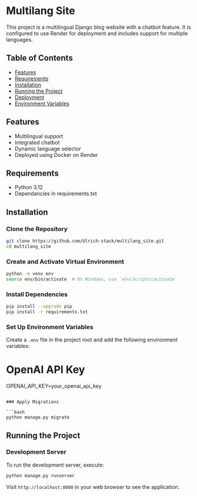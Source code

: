 
# Multilang Site

This project is a multilingual Django blog website with a chatbot feature. It is configured to use Render for deployment and includes support for multiple languages.

## Table of Contents

- [Features](#features)
- [Requirements](#requirements)
- [Installation](#installation)
- [Running the Project](#running-the-project)
- [Deployment](#deployment)
- [Environment Variables](#environment-variables)

## Features

- Multilingual support
- Integrated chatbot
- Dynamic language selector
- Deployed using Docker on Render

## Requirements

- Python 3.12
- Dependancies in requirements.txt

## Installation

### Clone the Repository

```bash
git clone https://github.com/Ulrich-stack/multilang_site.git
cd multilang_site
```

### Create and Activate Virtual Environment

```bash
python -m venv env
source env/bin/activate  # On Windows, use `env\Scripts\activate`
```

### Install Dependencies

```bash
pip install --upgrade pip
pip install -r requirements.txt
```

### Set Up Environment Variables

Create a `.env` file in the project root and add the following environment variables:


# OpenAI API Key
OPENAI_API_KEY=your_openai_api_key
```

### Apply Migrations

```bash
python manage.py migrate
```


## Running the Project

### Development Server

To run the development server, execute:

```bash
python manage.py runserver
```

Visit `http://localhost:8000` in your web browser to see the application.

